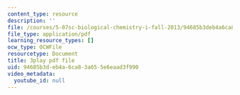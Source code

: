 ```yaml
---
content_type: resource
description: ''
file: /courses/5-07sc-biological-chemistry-i-fall-2013/94685b3deb4a6ca83a655e6eaad3f990_UrgmDSFBYlE.pdf
file_type: application/pdf
learning_resource_types: []
ocw_type: OCWFile
resourcetype: Document
title: 3play pdf file
uid: 94685b3d-eb4a-6ca8-3a65-5e6eaad3f990
video_metadata:
  youtube_id: null
---
```


